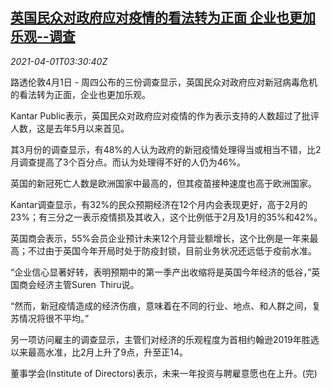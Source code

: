 <!--1617247863000-->
[英国民众对政府应对疫情的看法转为正面 企业也更加乐观--调查](https://cn.reuters.com/article/survey-uk-covid-business-0401-idCNKBS2BO432)
------

<div><i>2021-04-01T03:30:40Z</i></div><p>路透伦敦4月1日 - 周四公布的三份调查显示，英国民众对政府应对新冠病毒危机的看法转为正面，企业也更加乐观。</p><p>Kantar Public表示，英国民众对政府应对疫情的作为表示支持的人数超过了批评人数，这是去年5月以来首见。</p><p>其3月份的调查显示，有48%的人认为政府的新冠疫情处理得当或相当不错，比2月调查提高了3个百分点。而认为处理得不好的人仍为46%。</p><p>英国的新冠死亡人数是欧洲国家中最高的，但其疫苗接种速度也高于欧洲国家。</p><p>Kantar调查显示，有32%的民众预期经济在12个月内会表现更好，高于2月的23%；有三分之一表示疫情损及其收入，这个比例低于2月及1月的35%和42%。</p><p>英国商会表示，55%会员企业预计未来12个月营业额增长，这个比例是一年来最高；不过由于英国今年开局时处于防疫封锁，目前业务状况还远低于疫前水准。</p><p>“企业信心显著好转，表明预期中的第一季产出收缩将是英国今年经济的低谷，”英国商会经济主管Suren  Thiru说。</p><p>“然而，新冠疫情造成的经济伤痕，意味着在不同的行业、地点、和人群之间，复苏情况将很不平均。”</p><p>另一项访问雇主的调查显示，主管们对经济的乐观程度为首相约翰逊2019年胜选以来最高水准，比2月上升了9点，升至正14。</p><p>董事学会(Institute of Directors)表示，未来一年投资与聘雇意愿也在上升。(完)</p>

